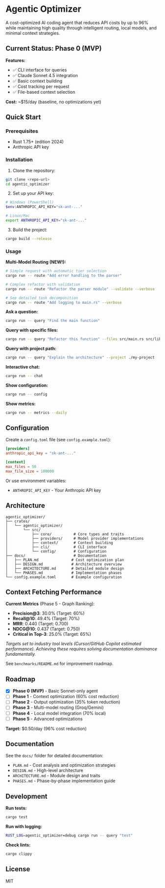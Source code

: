 # Agentic Optimizer

A cost-optimized AI coding agent that reduces API costs by up to 96% while maintaining high quality through intelligent routing, local models, and minimal context strategies.

## Current Status: Phase 0 (MVP)

**Features:**
- ✅ CLI interface for queries
- ✅ Claude Sonnet 4.5 integration
- ✅ Basic context building
- ✅ Cost tracking per request
- ✅ File-based context selection

**Cost:** ~$15/day (baseline, no optimizations yet)

## Quick Start

### Prerequisites

- Rust 1.75+ (edition 2024)
- Anthropic API key

### Installation

1. Clone the repository:
```bash
git clone <repo-url>
cd agentic_optimizer
```

2. Set up your API key:
```bash
# Windows (PowerShell)
$env:ANTHROPIC_API_KEY="sk-ant-..."

# Linux/Mac
export ANTHROPIC_API_KEY="sk-ant-..."
```

3. Build the project:
```bash
cargo build --release
```

### Usage

**Multi-Model Routing (NEW!):**
```bash
# Simple request with automatic tier selection
cargo run -- route "Add error handling to the parser"

# Complex refactor with validation
cargo run -- route "Refactor the parser module" --validate --verbose

# See detailed task decomposition
cargo run -- route "Add logging to main.rs" --verbose
```

**Ask a question:**
```bash
cargo run -- query "Find the main function"
```

**Query with specific files:**
```bash
cargo run -- query "Refactor this function" --files src/main.rs src/lib.rs
```

**Query with project path:**
```bash
cargo run -- query "Explain the architecture" --project ./my-project
```

**Interactive chat:**
```bash
cargo run -- chat
```

**Show configuration:**
```bash
cargo run -- config
```

**Show metrics:**
```bash
cargo run -- metrics --daily
```

## Configuration

Create a `config.toml` file (see `config.example.toml`):

```toml
[providers]
anthropic_api_key = "sk-ant-..."

[context]
max_files = 50
max_file_size = 100000
```

Or use environment variables:
- `ANTHROPIC_API_KEY` - Your Anthropic API key

## Architecture

```
agentic_optimizer/
├── crates/
│   └── agentic_optimizer/
│       └── src/
│           ├── core/          # Core types and traits
│           ├── providers/     # Model provider implementations
│           ├── context/       # Context building
│           ├── cli/           # CLI interface
│           └── config/        # Configuration
├── docs/                      # Documentation
│   ├── PLAN.md               # Cost optimization plan
│   ├── DESIGN.md             # Architecture overview
│   ├── ARCHITECTURE.md       # Detailed module design
│   └── PHASES.md             # Implementation phases
└── config.example.toml       # Example configuration
```

## Context Fetching Performance

**Current Metrics** (Phase 5 - Graph Ranking):
- **Precision@3**: 30.0% (Target: 60%)
- **Recall@10**: 49.4% (Target: 70%)
- **MRR**: 0.440 (Target: 0.700)
- **NDCG@10**: 0.437 (Target: 0.750)
- **Critical in Top-3**: 25.0% (Target: 65%)

*Targets set to industry tool levels (Cursor/GitHub Copilot estimated performance). Achieving these requires solving documentation dominance fundamentally.*

See `benchmarks/README.md` for improvement roadmap.

## Roadmap

- [x] **Phase 0 (MVP)** - Basic Sonnet-only agent
- [ ] **Phase 1** - Context optimization (60% cost reduction)
- [ ] **Phase 2** - Output optimization (35% token reduction)
- [ ] **Phase 3** - Multi-model routing (Groq/Gemini)
- [ ] **Phase 4** - Local model integration (70% local)
- [ ] **Phase 5** - Advanced optimizations

**Target:** $0.50/day (96% cost reduction)

## Documentation

See the `docs/` folder for detailed documentation:
- `PLAN.md` - Cost analysis and optimization strategies
- `DESIGN.md` - High-level architecture
- `ARCHITECTURE.md` - Module design and traits
- `PHASES.md` - Phase-by-phase implementation guide

## Development

**Run tests:**
```bash
cargo test
```

**Run with logging:**
```bash
RUST_LOG=agentic_optimizer=debug cargo run -- query "test"
```

**Check lints:**
```bash
cargo clippy
```

## License

MIT
